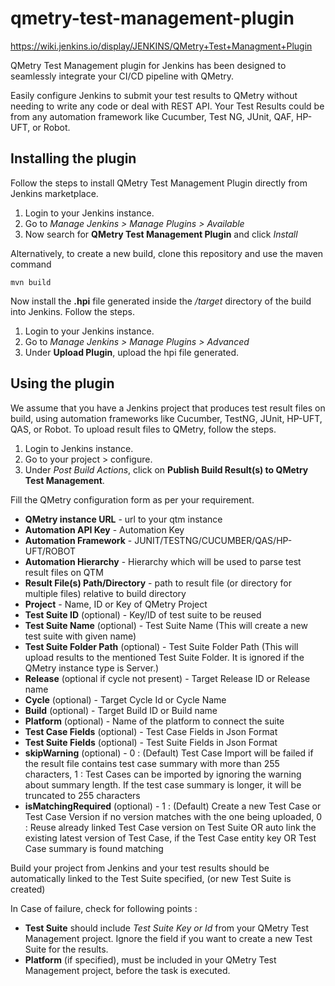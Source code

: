 # qmetry-test-management-plugin

https://wiki.jenkins.io/display/JENKINS/QMetry+Test+Managment+Plugin

QMetry Test Management plugin for Jenkins has been designed to seamlessly integrate your CI/CD pipeline with QMetry.

Easily configure Jenkins to submit your test results to QMetry without needing to write any code or deal with REST API. 
Your Test Results could be from any automation framework like Cucumber, Test NG, JUnit, QAF, HP-UFT, or Robot.

## Installing the plugin
Follow the steps to install QMetry Test Management Plugin directly from Jenkins marketplace.

1. Login to your Jenkins instance.
2. Go to *Manage Jenkins > Manage Plugins > Available*
3. Now search for **QMetry Test Management Plugin** and click *Install*

Alternatively, to create a new build, clone this repository and use the maven command
```
mvn build
```
Now install the **.hpi** file generated inside the */target* directory of the build into Jenkins. Follow the steps.

1. Login to your Jenkins instance.
2. Go to *Manage Jenkins > Manage Plugins > Advanced*
3. Under **Upload Plugin**, upload the hpi file generated.

## Using the plugin
We assume that you have a Jenkins project that produces test result files on build, using automation frameworks like Cucumber, TestNG, JUnit, HP-UFT, QAS, or Robot. 
To upload result files to QMetry, follow the steps.

1. Login to Jenkins instance.
2. Go to your project > configure.
3. Under *Post Build Actions*, click on **Publish Build Result(s) to QMetry Test Management**.

Fill the QMetry configuration form as per your requirement.

* **QMetry instance URL** - url to your qtm instance
* **Automation API Key** - Automation Key
* **Automation Framework** - JUNIT/TESTNG/CUCUMBER/QAS/HP-UFT/ROBOT
* **Automation Hierarchy** - Hierarchy which will be used to parse test result files on QTM
* **Result File(s) Path/Directory** - path to result file (or directory for multiple files) relative to build directory
* **Project** - Name, ID or Key of QMetry Project
* **Test Suite ID** (optional) - Key/ID of test suite to be reused
* **Test Suite Name** (optional) - Test Suite Name (This will create a new test suite with given name)
* **Test Suite Folder Path** (optional) - Test Suite Folder Path (This will upload results to the mentioned Test Suite Folder. It is ignored if the QMetry instance type is Server.)
* **Release** (optional if cycle not present) - Target Release ID or Release name
* **Cycle** (optional) - Target Cycle Id or Cycle Name
* **Build** (optional) - Target Build ID or Build name
* **Platform** (optional) - Name of the platform to connect the suite
* **Test Case Fields** (optional) - Test Case Fields in Json Format
* **Test Suite Fields** (optional) - Test Suite Fields in Json Format
* **skipWarning** (optional) - 0 : (Default) Test Case Import will be failed if the result file contains test case summary with more than 255 characters, 1 : Test Cases can be imported by ignoring the warning about summary length. If the test case summary is longer, it will be truncated to 255 characters
* **isMatchingRequired** (optional) - 1 : (Default) Create a new Test Case or Test Case Version if no version matches with the one being uploaded, 0 : Reuse already linked Test Case version on Test Suite OR auto link the existing latest version of Test Case, if the Test Case entity key OR Test Case summary is found matching

Build your project from Jenkins and your test results should be automatically linked to the Test Suite specified, (or new Test Suite is created)

In Case of failure, check for following points :

* **Test Suite** should include *Test Suite Key or Id* from your QMetry Test Management project. Ignore the field if you want to create a new Test Suite for the results.
* **Platform** (if specified), must be included in your QMetry Test Management project, before the task is executed.